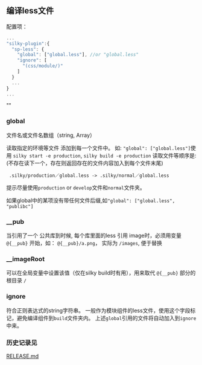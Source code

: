 ## 编译less文件

配置项：

```js
...
"silky-plugin":{
  "sp-less": {
    "global": ["global.less"], //or "global.less"
    "ignore": [
      "(css/module/)"
    ]
  }
  ...
}
...  
```


""

### global

文件名或文件名数组（string, Array<string>）

读取指定的环境等文件 添加到每一个文件中。 如: `"global": ["global.less"]`使用 `silky start -e production`, `silky build -e production` 读取文件等顺序是:
(不存在读下一个，存在则返回存在的文件内容加入到每个文件末尾)

```
 .silky/production／global.less -> .silky/normal／global.less
```

提示尽量使用`production` or `develop`文件和`normal`文件夹。

如果global中的某项没有带任何文件后缀,如`"global": ["global.less", "publibc"]`

### __pub

当引用了一个 公共库到时候, 每个库里面的less 引用 image时，必须用变量 `@{__pub}` 开始，如： `@{__pub}/a.png`， 实际为 `/images`, 便于替换

### __imageRoot
可以在全局变量中设置该值（仅在silky build时有用），用来取代 `@{__pub}` 部分的根目录 `/`

### ignore
符合正则表达式的string字符串。 一般作为模块组件的less文件，使用这个字段标记，避免编译组件到`build`文件夹内。 上述`global`引用的文件将自动加入到`ignore`中来。

### 历史记录见

  [RELEASE.md](./RELEASE.md)


